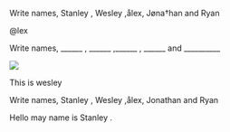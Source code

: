 <html>

  <p>Write names, Stanley , Wesley ,ålex, Jøna†han and Ryan</p>
  <p> @lex</p>

  <p>Write names, ______ , ______ ,______ , ______ and __________</p>
  <img src="https://i.redd.it/e40yugqugjn21.png">
  <p>This is wesley</p>

  <p>Write names, Stanley , Wesley ,ålex, Jonathan and Ryan</p>
 <p>Hello may name is Stanley .</p>


</html>
